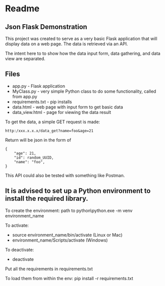 # Readme

## Json Flask Demonstration
This project was created to serve as a very basic Flask application that will display data on a web page.  The data is retrieved via an API.

The intent here to to show how the data input form, data gathering, and data view are separated.

## Files
- app.py - Flask application
- MyClass.py - very simple Python class to do some functionality, called from app.py
- requirements.txt - pip installs
- data.html - web page with input form to get basic data
- data_view.html - page for viewing the data result

To get the data, a simple GET request is made:
```
http:/xxx.x.x.x/data_get?name=foo&age=21
```

Return will be json in the form of
```
{
    "age": 21,
    "id": random_UUID,
    "name": "foo",
}
```

This API could also be tested with something like Postman.

## It is advised to set up a Python environment to install the required library.

To create the environment:
path to python\python.exe -m venv environment_name

To activate:
- source environment_name/bin/activate (Linux or Mac)
- environment_name/Scripts/activate (Windows)

To deactivate:
- deactivate

Put all the requirements in requirements.txt

To load them from within the env: pip install -r requirements.txt